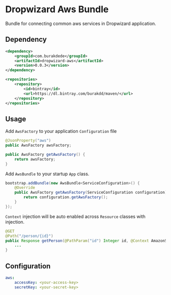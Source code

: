 Dropwizard Aws Bundle
======================

Bundle for connecting common aws services in Dropwizard application.

Dependency
----------

```xml
<dependency>
    <groupId>com.burakdede</groupId>
    <artifactId>dropwizard-aws</artifactId>
    <version>0.0.3</version>
</dependency>

<repositories>
    <repository>
        <id>bintray</id>
        <url>https://dl.bintray.com/burakdd/maven/</url>
    </repository>
</repositories>
```

Usage
-----

Add `AwsFactory` to your application `Configuration` file

```java
@JsonProperty("aws")
public AwsFactory awsFactory;

public AwsFactory getAwsFactory() {
    return awsFactory;
}
```

Add `AwsBundle` to your startup `App` class.

```java
bootstrap.addBundle(new AwsBundle<ServiceConfiguration>() {
    @Override
    public AwsFactory getAwsFactory(ServiceConfiguration configuration) {
        return configuration.getAwsFactory();
    }
});
```

`Context` injection will be auto enabled across `Resource` classes with injection.

```java
@GET
@Path("/person/{id}")
public Response getPerson(@PathParam("id") Integer id, @Context AmazonSNSClient sns) {
    ...
}
```

Configuration
------------

```yml
aws:
    accessKey: <your-access-key>
    secretKey: <your-secret-key>
```

